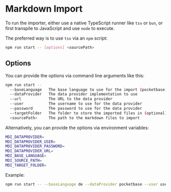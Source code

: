 # Markdown Import

To run the importer, either use a native TypeScript runner like `tsx` or `bun`, or first transpile to JavaScript and use `node` to execute.

The preferred way is to use `tsx` via an `npm` script:

```sh
npm run start -- [options] <sourcePath>
```

## Options

You can provide the options via command line arguments like this:

```sh
npm run start --
  --baseLanguage   The base language to use for the import (pocketbase)
  --dataProvider   The data provider implementation to use
  --url            The URL to the data provider
  --user           The username to use for the data provider
  --password       The password to use for the data provider
  --targetFolder   The folder to store the imported files in (optional)
  <sourcePath>     The path to the markdown files to import
```

Alternatively, you can provide the options via environment variables:

```sh
MDI_DATAPROVIDER=
MDI_DATAPROVIDER_USER=
MDI_DATAPROVIDER_PASSWORD=
MDI_DATAPROVIDER_URL=
MDI_BASE_LANGUAGE=
MDI_SOURCE_PATH=
MDI_TARGET_FOLDER=
```

Example:

```sh
npm run start -- --baseLanguage de --dataProvider pocketbase --user user --password password --url http://localhost:8080 --targetFolder imported ./testfiles
```
